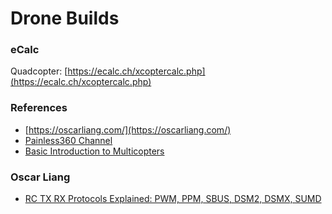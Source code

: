 # Drone Builds

### eCalc

Quadcopter: [https://ecalc.ch/xcoptercalc.php](https://ecalc.ch/xcoptercalc.php)

### References

- [https://oscarliang.com/](https://oscarliang.com/)
- [Painless360 Channel](https://www.youtube.com/user/Painless360)
- [Basic Introduction to Multicopters](https://www.rcgroups.com/forums/showthread.php?2429327-Basic-Introduction-to-Multicopters)

### Oscar Liang

- [RC TX RX Protocols Explained: PWM, PPM, SBUS, DSM2, DSMX, SUMD](https://oscarliang.com/pwm-ppm-sbus-dsm2-dsmx-sumd-difference/)


